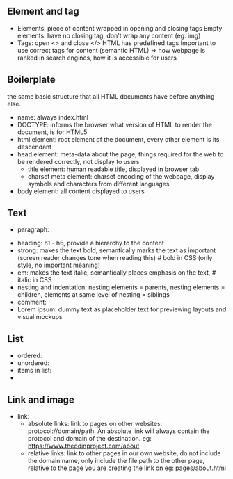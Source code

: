## Element and tag
- Elements: piece of content wrapped in opening and closing tags
Empty elements: have no closing tag, don't wrap any content (eg. img)
- Tags: open <> and close </>
HTML has predefined tags
Important to use correct tags for content (semantic HTML) => how webpage is ranked in search engines, how it is accessible for users  

## Boilerplate
the same basic structure that all HTML documents have before anything else.
- name: always index.html
- DOCTYPE: informs the browser what version of HTML to render the document, <!DOCTYPE html> is for HTML5
- html element: root element of the document, every other element is its descendant
- head element: meta-data about the page, things required for the web to be rendered correctly, not display to users
  + title element: human readable title, displayed in browser tab
  + charset meta element: charset encoding of the webpage, display symbols and characters from different languages
- body element: all content displayed to users

## Text
- paragraph: <p> </p>
- heading: h1 - h6, provide a hierarchy to the content
- strong: <strong> </strong> makes the text bold, semantically marks the text as important (screen reader changes tone when reading this) # bold in CSS (only style, no important meaning)
- em: <em> </em> makes the text italic, semantically places emphasis on the text, # italic in CSS
- nesting and indentation: nesting elements = parents, nesting elements = children, elements at same level of nesting = siblings
- comment: <!-- -->
- Lorem ipsum: dummy text as placeholder text for previewing layouts and visual mockups  

## List
- ordered: <ol> </ol>
- unordered: <ul> </ul>
- items in list: <li> </li>

## Link and image
- link: <a> </a>
  + absolute links: link to pages on other websites: protocol://domain/path. An absolute link will always contain the protocol and domain of the destination.
  eg: https://www.theodinproject.com/about
  + relative links: link to other pages in our own website, do not include the domain name, only include the file path to the other page, relative to the page you are creating the link on
  eg: pages/about.html
